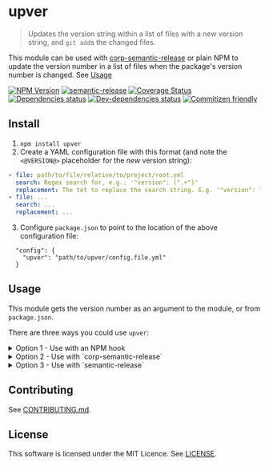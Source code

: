 <!--[RM_HEADING]-->
# upver

<!--[]-->
> Updates the version string within a list of files with a new version string, and `git add`s the changed files.

This module can be used with [corp-semantic-release](https://github.com/leonardoanalista/corp-semantic-release) or plain NPM to 
update the version number in a list of files when the package's version number is changed. See [Usage](#usage)


<!--[RM_BADGES]-->
[![NPM Version](https://img.shields.io/npm/v/upver.svg?style=flat-square)](http://npm.im/upver)
[![semantic-release](https://img.shields.io/badge/%20%20%F0%9F%93%A6%F0%9F%9A%80-semantic--release-e10079.svg)](https://github.com/semantic-release/semantic-release)
[![Coverage Status](https://coveralls.io/repos/github/uglow/upver/badge.svg?branch=master)](https://coveralls.io/github/uglow/upver?branch=master)
[![Dependencies status](https://david-dm.org/uglow/upver/status.svg?theme=shields.io)](https://david-dm.org/uglow/upver#info=dependencies)
[![Dev-dependencies status](https://david-dm.org/uglow/upver/dev-status.svg?theme=shields.io)](https://david-dm.org/uglow/upver#info=devDependencies)
[![Commitizen friendly](https://img.shields.io/badge/commitizen-friendly-brightgreen.svg)](http://commitizen.github.io/cz-cli/)


<!--[]-->

<!--[RM_INSTALL]-->
## Install

1. `npm install upver`
2. Create a YAML configuration file with this format (and note the `<@VERSION@>` placeholder for the *new* version string):
  ```yaml
  - file: path/to/file/relative/to/project/root.yml
    search: Regex search for, e.g.: '"version": (".+")'
    replacement: The tet to replace the search string. E.g. '"version": "<@VERSION@>"'
  - file: ...
    search: ...
    replacement: ...
  ```
  
3. Configure `package.json` to point to the location of the above configuration file:
  ```
    "config": {
      "upver": "path/to/upver/config.file.yml"
    }
  ```

<!--[]-->

## Usage

This module gets the version number as an argument to the module, or from `package.json`.
 
There are three ways you could use `upver`:

<details>
<summary>Option 1 - Use with an NPM hook</summary>
You can use NPM's built-in `(pre|post)version` [script-hook](https://docs.npmjs.com/cli/version) to run code before/just-after/after the version in `package.json` has been changed.

The files that are changed are `git add`ed in preparation for the changes being committed by `npm version` in subsequent steps.

In the following example, `upver` does *NOT* receive the version as an argument but queries `package.json` to get the bumped version.
```json
"scripts": {
  "version": "upver"
}
```
</details>


<details>
<summary>Option 2 - Use with `corp-semantic-release`</summary>
`corp-semantic-release` provides a `--pre-commit <NPM script>` option. `upver` is passed the version 
number as an argument to the script.

The files that are changed are `git add`ed in preparation for the changes being committed `corp-semantic-release` in subsequent steps.

Both of the following examples are equivalent:
```json
"scripts": {
  "corp-release": "corp-semantic-release --pre-commit updateFiles",
  "updateFiles": "upver"
}
```
```json
"scripts": {
  "corp-release": "corp-semantic-release",
  "version": "upver"
}
```
</details>


<details>
<summary>Option 3 - Use with `semantic-release`</summary>
The [semantic-release](https://github.com/semantic-release/semantic-release) package provides hooks to allow `upver` to be called after
`package.json` has been updated.

**NOTE:** `semantic-release` does **not** commit file changes to git, but rather publishes the changes to NPM, then uploads a ZIP file to GitHub.
This means that the files versioned by `upver` will only contain the correct version when you install the module (not in git or on your
file-system). That's just how the `semantic-release` tool works.

Example:
```json
"scripts": {
  "semantic-release": "semantic-release pre && upver && npm publish && semantic-release post"
}
```
</details>


<!--[RM_CONTRIBUTING]-->
## Contributing

See [CONTRIBUTING.md](CONTRIBUTING.md).


<!--[]-->

<!--[RM_LICENSE]-->
## License

This software is licensed under the MIT Licence. See [LICENSE](LICENSE).

<!--[]-->

